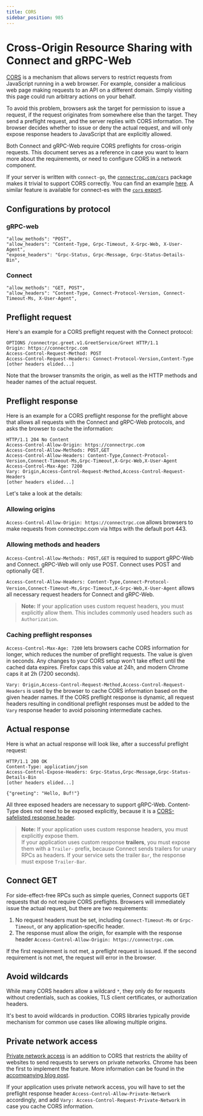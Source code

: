 ```yaml
---
title: CORS
sidebar_position: 985
---
```


# Cross-Origin Resource Sharing with Connect and gRPC-Web

[CORS](https://developer.mozilla.org/en-US/docs/Web/HTTP/CORS) is a mechanism
that allows servers to restrict requests from JavaScript running in a web
browser. For example, consider a malicious web page making requests to an API
on a different domain. Simply visiting this page could run arbitrary actions on
your behalf.

To avoid this problem, browsers ask the target for permission to issue a request,
if the request originates from somewhere else than the target. They send a
preflight request, and the server replies with CORS information. The browser
decides whether to issue or deny the actual request, and will only expose
response headers to JavaScript that are explicitly allowed.

Both Connect and gRPC-Web require CORS preflights for cross-origin requests.
This document serves as a reference in case you want to learn more about the
requirements, or need to configure CORS in a network component.

If your server is written with `connect-go`, the [`connectrpc.com/cors`](https://github.com/connectrpc/cors-go)
package makes it trivial to support CORS correctly. You can find an example [here](/docs/go/deployment#cors).
A similar feature is available for connect-es with the [`cors` export](/docs/node/server-plugins/#cors).

## Configurations by protocol

### gRPC-web

```
"allow_methods": "POST",
"allow_headers": "Content-Type, Grpc-Timeout, X-Grpc-Web, X-User-Agent",
"expose_headers": "Grpc-Status, Grpc-Message, Grpc-Status-Details-Bin",
```

### Connect

```
"allow_methods": "GET, POST",
"allow_headers": "Content-Type, Connect-Protocol-Version, Connect-Timeout-Ms, X-User-Agent",
```

## Preflight request

Here's an example for a CORS preflight request with the Connect protocol:

```
OPTIONS /connectrpc.greet.v1.GreetService/Greet HTTP/1.1
Origin: https://connectrpc.com
Access-Control-Request-Method: POST
Access-Control-Request-Headers: Connect-Protocol-Version,Content-Type
[other headers elided...]
```

Note that the browser transmits the origin, as well as the HTTP methods and
header names of the actual request.

## Preflight response

Here is an example for a CORS preflight response for the preflight above that
allows all requests with the Connect and gRPC-Web protocols, and asks the browser
to cache the information:

```
HTTP/1.1 204 No Content
Access-Control-Allow-Origin: https://connectrpc.com
Access-Control-Allow-Methods: POST,GET
Access-Control-Allow-Headers: Content-Type,Connect-Protocol-Version,Connect-Timeout-Ms,Grpc-Timeout,X-Grpc-Web,X-User-Agent
Access-Control-Max-Age: 7200
Vary: Origin,Access-Control-Request-Method,Access-Control-Request-Headers
[other headers elided...]
```

Let's take a look at the details:

### Allowing origins

`Access-Control-Allow-Origin: https://connectrpc.com` allows browsers to make
requests from connectrpc.com via https with the default port 443.

### Allowing methods and headers

`Access-Control-Allow-Methods: POST,GET` is required to support gRPC-Web and
Connect. gRPC-Web will only use POST. Connect uses POST and optionally GET.

`Access-Control-Allow-Headers: Content-Type,Connect-Protocol-Version,Connect-Timeout-Ms,Grpc-Timeout,X-Grpc-Web,X-User-Agent`
allows all necessary request headers for Connect and gRPC-Web.

> **Note:** If your application uses custom request headers, you must explicitly
> allow them. This includes commonly used headers such as `Authorization`.

### Caching preflight responses

`Access-Control-Max-Age: 7200` lets browsers cache CORS information for longer,
which reduces the number of preflight requests. The value is given in seconds.
Any changes to your CORS setup won't take effect until the cached data expires.
Firefox caps this value at 24h, and modern Chrome caps it at 2h (7200 seconds).

`Vary: Origin,Access-Control-Request-Method,Access-Control-Request-Headers` is
used by the browser to cache CORS information based on the given header names.
If the CORS preflight response is dynamic, all request headers resulting in
conditional preflight responses must be added to the `Vary` response header to
avoid poisoning intermediate caches.

## Actual response

Here is what an actual response will look like, after a successful preflight
request:

```
HTTP/1.1 200 OK
Content-Type: application/json
Access-Control-Expose-Headers: Grpc-Status,Grpc-Message,Grpc-Status-Details-Bin
[other headers elided...]

{"greeting": "Hello, Buf!"}
```

All three exposed headers are necessary to support gRPC-Web. Content-Type does
not need to be exposed explicitly, because it is a [CORS-safelisted response header](https://developer.mozilla.org/en-US/docs/Glossary/CORS-safelisted_response_header).

> **Note:** If your application uses custom response headers, you must explicitly
> expose them.  
> If your application uses custom response **trailers**, you must expose them with
> a `Trailer-` prefix, because Connect sends trailers for unary RPCs as headers.
> If your service sets the trailer `Bar`, the response must expose `Trailer-Bar`.

## Connect GET

For side-effect-free RPCs such as simple queries, Connect supports GET requests
that do not require CORS preflights. Browsers will immediately issue the actual
request, but there are two requirements:

1. No request headers must be set, including `Connect-Timeout-Ms` or `Grpc-Timeout`,
   or any application-specific header.
2. The response must allow the origin, for example with the response header
   `Access-Control-Allow-Origin: https://connectrpc.com`.

If the first requirement is not met, a preflight request is issued. If the second
requirement is not met, the request will error in the browser.

## Avoid wildcards

While many CORS headers allow a wildcard `*`, they only do for requests without
credentials, such as cookies, TLS client certificates, or authorization headers.

It's best to avoid wildcards in production. CORS
libraries typically provide mechanism for common use cases like allowing
multiple origins.

## Private network access

[Private network access](https://wicg.github.io/private-network-access/) is an
addition to CORS that restricts the ability of websites to send requests to
servers on private networks. Chrome has been the first to implement the feature.
More information can be found in the [accompanying blog post](https://developer.chrome.com/blog/private-network-access-update/).

If your application uses private network access, you will have to set the
preflight response header `Access-Control-Allow-Private-Network` accordingly,
and add `Vary: Access-Control-Request-Private-Network` in case you cache CORS
information.
